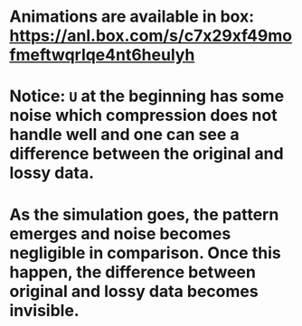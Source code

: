 # Animations are available in box:  https://anl.box.com/s/c7x29xf49mofmeftwqrlqe4nt6heulyh
# Notice: `U` at the beginning has some noise which compression does not handle well and one can see a difference between the original and lossy data.
# As the simulation goes, the pattern emerges and noise becomes negligible in comparison. Once this happen, the difference between original and lossy data becomes invisible.
